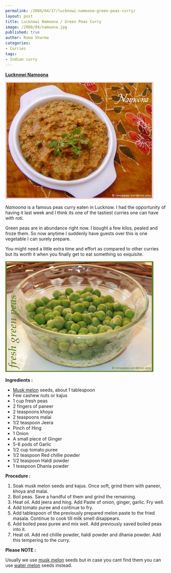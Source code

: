 ```yaml
--- 
permalink: /2008/04/17/lucknowi-namoona-green-peas-curry/
layout: post
title: Lucknowi Namoona / Green Peas Curry
image: /2008/04/namoona.jpg
published: true
author: Roma Sharma
categories: 
- Curries
tags:
- Indian curry
---
```

<span style="text-decoration:underline;"><strong>Lucknowi Namoona</strong></span>

<a href="/2008/04/namoona.jpg"><img class="alignnone size-full wp-image-259" src="/2008/04/namoona.jpg" alt="" width="464" height="367" /></a>

<em>Namoona</em> is a famous peas curry eaten in Lucknow. I had the opportunity of having it last week and I think its one of the tastiest curries one can have with roti.

Green peas are in abundance right now. I bought a few kilos, pealed and froze them. So now anytime I suddenly have guests over this is one vegetable I can surely prepare.

You might need a little extra time and effort as compared to other curries but its worth it when you finally get to eat something so exquisite.

<a href="/2008/04/namoona_colored3.jpg"><img class="alignnone size-full wp-image-256" src="/2008/04/namoona_colored3.jpg" alt="" width="464" height="346" /></a>

<strong>Ingredients :</strong>
<ul>
	<li><a href="http://en.wikipedia.org/wiki/Musk_melon">Musk melon</a> seeds, about 1 tablespoon</li>
	<li>Few cashew nuts or kajus</li>
	<li>1 cup fresh peas</li>
	<li>2 fingers of paneer</li>
	<li>2 teaspoons khoya</li>
	<li>2 teaspoons malai</li>
	<li>1/2 teaspoon Jeera</li>
	<li>Pinch of Hing</li>
	<li>1 Onion</li>
	<li>A small piece of Ginger</li>
	<li>5-6 pods of Garlic</li>
	<li>1/2 cup tomato puree</li>
	<li>1/2 teaspoon Red chillie powder</li>
	<li>1/2 teaspoon Haldi powder</li>
	<li>1 teaspoon Dhania powder</li>
</ul>
<p style="text-align:left;"><strong>Procedure :</strong></p>

<ol>
	<li>Soak musk melon seeds and kajus. Once soft, grind them with paneer, khoya and malai.</li>
	<li>Boil peas. Save a handful of them and grind the remaining.</li>
	<li>Heat oil. Add jeera and hing. Add Paste of onion, ginger, garlic. Fry well.</li>
	<li>Add tomato puree and continue to fry.</li>
	<li>Add tablespoon of the previously prepared melon paste to the fried masala. Continue to cook till milk smell disappears.</li>
	<li>Add boiled peas puree and mix well. Add previously saved boiled peas into it.</li>
	<li>Heat oil. Add red chillie powder, haldi powder and dhania powder. Add this tempering to the curry.</li>
</ol>
<strong>Please NOTE :</strong>

Usually we use <a href="http://en.wikipedia.org/wiki/Musk_melon">musk melon</a> seeds but in case you cant find them you can use <a href="http://en.wikipedia.org/wiki/Water_melon">water melon</a> seeds instead.
